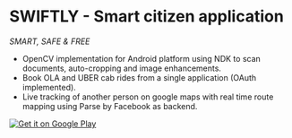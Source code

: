 # SWIFTLY - Smart citizen application
*SMART, SAFE & FREE*

* OpenCV implementation for Android platform using NDK to scan documents, auto-cropping and image enhancements.
* Book OLA and UBER cab rides from a single application (OAuth implemented).
* Live tracking of another person on google maps with real time route mapping using Parse by Facebook as backend.

<a href='https://play.google.com/store/apps/details?id=dhruv.bigg.swiftly&pcampaignid=MKT-Other-global-all-co-prtnr-py-PartBadge-Mar2515-1'><img alt='Get it on Google Play' src='https://play.google.com/intl/en_us/badges/images/generic/en_badge_web_generic.png'/></a>

